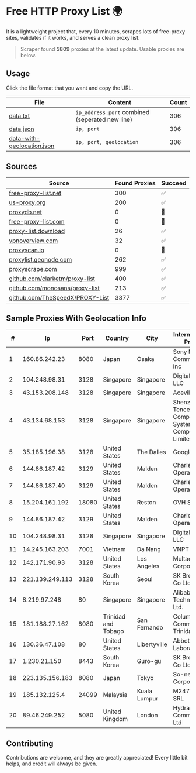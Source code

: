 
# Free HTTP Proxy List 🌍

It is a lightweight project that, every 10 minutes, scrapes lots of free-proxy sites, validates if it works, and serves a clean proxy list.


> Scraper found **5809** proxies at the latest update. Usable proxies are below.

## Usage

Click the file format that you want and copy the URL.


|File|Content|Count|
|----|-------|-----|
|[data.txt](https://raw.githubusercontent.com/themiralay/Proxy-List-World/master/data.txt)|`ip_address:port` combined (seperated new line)|306|
|[data.json](https://raw.githubusercontent.com/themiralay/Proxy-List-World/master/data.json)|`ip, port`|306|
|[data-with-geolocation.json](https://raw.githubusercontent.com/themiralay/Proxy-List-World/master/data-with-geolocation.json)|`ip, port, geolocation`|306|

## Sources

|Source|Found Proxies|Succeed|
|------|-------------|-------|
|[free-proxy-list.net](https://free-proxy-list.net)|300|✅|
|[us-proxy.org](https://www.us-proxy.org)|200|✅|
|[proxydb.net](http://proxydb.net)|0|🚫|
|[free-proxy-list.com](https://free-proxy-list.com/?page=&port=&type%5B%5D=http&type%5B%5D=https&up_time=0&search=Search)|0|🚫|
|[proxy-list.download](https://www.proxy-list.download/HTTP)|26|✅|
|[vpnoverview.com](https://vpnoverview.com/privacy/anonymous-browsing/free-proxy-servers)|32|✅|
|[proxyscan.io](https://www.proxyscan.io)|0|🚫|
|[proxylist.geonode.com](https://proxylist.geonode.com/api/proxy-list?limit=300&page=1&sort_by=lastChecked&sort_type=desc&protocols=http,https)|262|✅|
|[proxyscrape.com](https://api.proxyscrape.com/v2/?request=displayproxies&protocol=http&timeout=10000&country=all&ssl=all&anonymity=all)|999|✅|
|[github.com/clarketm/proxy-list](https://raw.githubusercontent.com/clarketm/proxy-list/master/proxy-list-raw.txt)|400|✅|
|[github.com/monosans/proxy-list](https://raw.githubusercontent.com/monosans/proxy-list/main/proxies/http.txt)|213|✅|
|[github.com/TheSpeedX/PROXY-List](https://raw.githubusercontent.com/TheSpeedX/PROXY-List/master/http.txt)|3377|✅|


## Sample Proxies With Geolocation Info

|#|Ip|Port|Country|City|Internet Service Provider|
|-|--|----|-------|----|-------------------------|
|1|160.86.242.23|8080|Japan|Osaka|Sony Network Communications Inc|
|2|104.248.98.31|3128|Singapore|Singapore|DigitalOcean, LLC|
|3|43.153.208.148|3128|Singapore|Singapore|Aceville Pte.ltd|
|4|43.134.68.153|3128|Singapore|Singapore|Shenzhen Tencent Computer Systems Company Limited|
|5|35.185.196.38|3128|United States|The Dalles|Google LLC|
|6|144.86.187.42|3129|United States|Malden|Charles River Operation|
|7|144.86.187.40|3129|United States|Malden|Charles River Operation|
|8|15.204.161.192|18080|United States|Reston|OVH SAS|
|9|144.86.187.42|3129|United States|Malden|Charles River Operation|
|10|104.248.98.31|3128|Singapore|Singapore|DigitalOcean, LLC|
|11|14.245.163.203|7001|Vietnam|Da Nang|VNPT|
|12|142.171.90.93|3128|United States|Los Angeles|Multacom Corporation|
|13|221.139.249.113|3128|South Korea|Seoul|SK Broadband Co Ltd|
|14|8.219.97.248|80|Singapore|Singapore|Alibaba (US) Technology Co., Ltd.|
|15|181.188.27.162|8080|Trinidad and Tobago|San Fernando|Columbus Communications Trinidad Limited.|
|16|130.36.47.108|80|United States|Libertyville|Abbott Laboratories|
|17|1.230.21.150|8443|South Korea|Guro-gu|SK Broadband Co Ltd|
|18|223.135.156.183|8080|Japan|Tokyo|So-net Corporation|
|19|185.132.125.4|24099|Malaysia|Kuala Lumpur|M247 Europe SRL|
|20|89.46.249.252|5080|United Kingdom|London|Hydra Communications Ltd|



## Contributing

Contributions are welcome, and they are greatly appreciated! Every
little bit helps, and credit will always be given.

